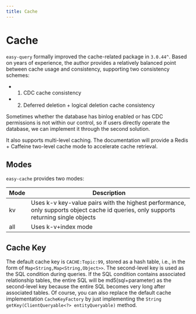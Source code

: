 ```yaml
---
title: Cache
---
```


# Cache
`easy-query` formally improved the cache-related package in `3.0.44^`. Based on years of experience, the author provides a relatively balanced point between cache usage and consistency, supporting two consistency schemes:

- 1. CDC cache consistency
- 2. Deferred deletion + logical deletion cache consistency

Sometimes whether the database has binlog enabled or has CDC permissions is not within our control, so if users directly operate the database, we can implement it through the second solution.

It also supports multi-level caching. The documentation will provide a Redis + Caffeine two-level cache mode to accelerate cache retrieval.


## Modes
`easy-cache` provides two modes:


Mode  | Description  
--- | --- 
kv |  Uses k-v key-value pairs with the highest performance, only supports object cache id queries, only supports returning single objects
all |  Uses k-v+index mode


## Cache Key
The default cache key is `CACHE:Topic:99`, stored as a hash table, i.e., in the form of `Map<String,Map<String,Object>>`. The second-level key is used as the SQL condition during queries. If the SQL condition contains associated relationship tables, the entire SQL will be md5(sql+parameter) as the second-level key because the entire SQL becomes very long after associated tables. Of course, you can also replace the default cache implementation `CacheKeyFactory` by just implementing the `String getKey(ClientQueryable<?> entityQueryable)` method.
